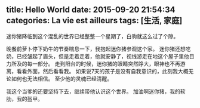 title: Hello World
date: 2015-09-20 21:54:34
categories: La vie est ailleurs
tags: [生活, 家庭]
---
迷你猪降临到这个混乱的世界已经整整一个星期了，白驹就这么过了个隙。
<!-- more -->
晚餐前萝卜停下奶牛的节奏喘息一下，我抱起迷你猪参观这个家。
迷你猪还想吃奶，已经皱起了眉头，但是走着走着，他就安静了，视线游走在地这个屋子里他目力所及的每一部分。
走到阳台的时候，迷你猪的眼睛突然睁大，眼神也不再游离，看看外面，然后看看我。
如果说7天的孩子是没有自我意识的，此刻我大概无论如何也无法相信。
至少他的灵魂已经清醒。

我这个当爹的还要坚持下去，继续带他认识这个世界。
加油啊迷你猪，我的软肋，我的盔甲。